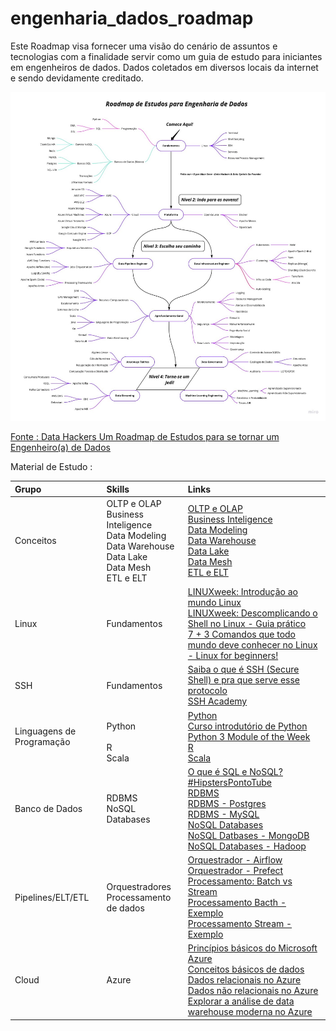 # engenharia_dados_roadmap
Este Roadmap visa fornecer uma visão do cenário de assuntos e tecnologias com a finalidade servir como um guia de estudo para iniciantes em engenheiros de dados.
Dados coletados em diversos locais da internet e sendo devidamente creditado.

![engenharia_dados_roadmap](roadmap_eng_dados.jpeg)

[Fonte : Data Hackers Um Roadmap de Estudos para se tornar um Engenheiro(a) de Dados](https://medium.com/data-hackers/um-roadmap-de-estudos-para-se-tornar-um-engenheiro-a-de-dados)


Material de Estudo : 


| Grupo | Skills | Links |
|:------|:-------|:------|
| Conceitos | OLTP e OLAP <br> Business Inteligence <br> Data Modeling <br> Data Warehouse <br> Data Lake <br> Data Mesh <br> ETL e ELT | [OLTP e OLAP](https://www.linkedin.com/pulse/explain-example-oltp-vs-olap-michelle-xie/) <br> [Business Inteligence](https://youtu.be/PoCLfN6sF_8) <br> [Data Modeling](https://medium.com/sagar-explains-azure-and-analytics-data-engineerin/introduction-to-data-modelling-c0c44432ec0b) <br> [Data Warehouse](https://www.analytics8.com/blog/data-warehouse-creation-basics/) <br> [Data Lake](https://faun.pub/an-overview-of-data-lake-concepts-and-architectures-on-aws-and-azure-f485ed5110e2) <br> [Data Mesh](https://medium.com/data-hackers/data-mesh-indo-al%C3%A9m-do-data-lake-e-data-warehouse-465d57539d89) <br> [ETL e ELT](https://www.guru99.com/etl-vs-elt.html) |
| Linux | Fundamentos | [LINUXweek: Introdução ao mundo Linux](https://www.youtube.com/watch?v=zGE4UxYndrk&list=PLf-O3X2-mxDnl7LhhjhEgbo2etWKkJ0GV)  <br>[LINUXweek: Descomplicando o Shell no Linux - Guia prático](https://www.youtube.com/watch?v=tkTCZAshOcw&list=PLf-O3X2-mxDnl7LhhjhEgbo2etWKkJ0GV&index=2) <br>[7 + 3 Comandos que todo mundo deve conhecer no Linux - Linux for beginners!](https://www.youtube.com/watch?v=aJ1rTYrZBq4)  |
| SSH | Fundamentos | [Saiba o que é SSH (Secure Shell) e pra que serve esse protocolo](https://rockcontent.com/br/blog/ssh/)  <br> [SSH Academy](https://www.ssh.com/academy/ssh) |
| Linguagens de Programação | <br> Python <br> <br> R <br> Scala | [Python](https://www.youtube.com/watch?v=S9uPNppGsGo&list=PLvE-ZAFRgX8hnECDn1v9HNTI71veL3oW0) <br> [Curso introdutório de Python](https://www.youtube.com/watch?v=yTQDbqmv8Ho) <br> [Python 3 Module of the Week](https://pymotw.com/3/) <br>  [R](https://www.youtube.com/playlist?list=PLjgj6kdf_snYBkIsWQYcYtUZiDpam7ygg) <br> [Scala](https://www.youtube.com/playlist?list=PLmtsMNDRU0BxryRX4wiwrTZ661xcp6VPM) |
| Banco de Dados | RDBMS <br> NoSQL Databases | [O que é SQL e NoSQL? #HipstersPontoTube](https://youtu.be/aure5d3B88g) <br> [RDBMS](https://medium.com/@asterasoftware1/all-you-need-to-know-about-relational-database-management-systems-rdbmss-4b86dd804bac) <br> [RDBMS - Postgres](https://www.youtube.com/playlist?list=PLucm8g_ezqNoAkYKXN_zWupyH6hQCAwxY) <br> [RDBMS - MySQL](https://www.youtube.com/watch?v=Ofktsne-utM&list=PLHz_AreHm4dkBs-795Dsgvau_ekxg8g1r) <br> [NoSQL Databases](https://medium.com/@mark.rethana/introduction-to-nosql-databases-c5b43f3ca1cc) <br> [NoSQL Datbases - MongoDB](https://youtu.be/x9tC0eK0GtA) <br> [NoSQL Databases - Hadoop](https://www.youtube.com/playlist?list=PLeFetwYAi-F_l-NP-TUE2MqKeu_haMP79) |
| Pipelines/ELT/ETL | Orquestradores <br> Processamento de dados <br> | [Orquestrador - Airflow](https://youtu.be/f_lnDBR3rFU?t=468) <br> [Orquestrador - Prefect](https://youtu.be/FETN0iivZps) <br> [Processamento: Batch vs Stream](https://gowthamy.medium.com/big-data-battle-batch-processing-vs-stream-processing-5d94600d8103) <br> [Processamento Bacth - Exemplo](https://www.startdataengineering.com/post/update-mysql-in-batch/) <br> [Processamento Stream - Exemplo](https://www.startdataengineering.com/post/data-engineering-project-for-beginners-stream-edition/) |
| Cloud | Azure | [Princípios básicos do Microsoft Azure](https://docs.microsoft.com/pt-br/learn/paths/az-900-describe-cloud-concepts/) <br> [Conceitos básicos de dados](https://docs.microsoft.com/pt-br/learn/paths/azure-data-fundamentals-explore-core-data-concepts/) <br> [Dados relacionais no Azure](https://docs.microsoft.com/pt-br/learn/paths/azure-data-fundamentals-explore-relational-data/) <br> [Dados não relacionais no Azure](https://docs.microsoft.com/pt-br/learn/paths/azure-data-fundamentals-explore-non-relational-data/) <br> [Explorar a análise de data warehouse moderna no Azure](https://docs.microsoft.com/pt-br/learn/paths/azure-data-fundamentals-explore-data-warehouse-analytics/) |

